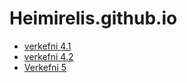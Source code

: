 # Heimirelis.github.io
* [verkefni 4.1](verk4/)
* [verkefni 4.2](verk4/verkefni53.html)
* [Verkefni 5](verk5/ummig.html)
